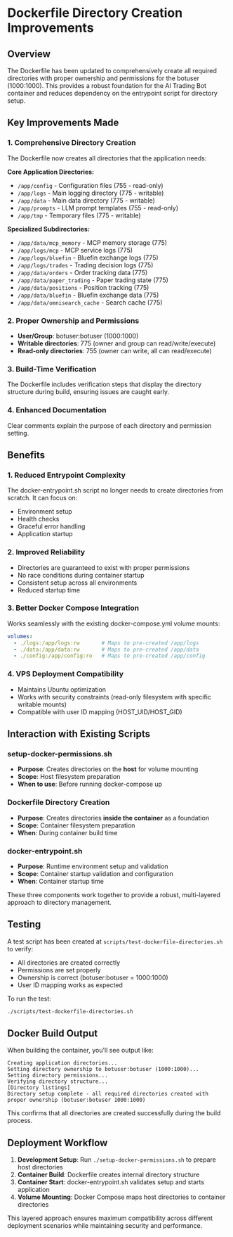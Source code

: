 # Dockerfile Directory Creation Improvements

## Overview

The Dockerfile has been updated to comprehensively create all required directories with proper ownership and permissions for the botuser (1000:1000). This provides a robust foundation for the AI Trading Bot container and reduces dependency on the entrypoint script for directory setup.

## Key Improvements Made

### 1. Comprehensive Directory Creation
The Dockerfile now creates all directories that the application needs:

**Core Application Directories:**
- `/app/config` - Configuration files (755 - read-only)
- `/app/logs` - Main logging directory (775 - writable)
- `/app/data` - Main data directory (775 - writable)  
- `/app/prompts` - LLM prompt templates (755 - read-only)
- `/app/tmp` - Temporary files (775 - writable)

**Specialized Subdirectories:**
- `/app/data/mcp_memory` - MCP memory storage (775)
- `/app/logs/mcp` - MCP service logs (775)
- `/app/logs/bluefin` - Bluefin exchange logs (775)
- `/app/logs/trades` - Trading decision logs (775)
- `/app/data/orders` - Order tracking data (775)
- `/app/data/paper_trading` - Paper trading state (775)
- `/app/data/positions` - Position tracking (775)
- `/app/data/bluefin` - Bluefin exchange data (775)
- `/app/data/omnisearch_cache` - Search cache (775)

### 2. Proper Ownership and Permissions
- **User/Group**: botuser:botuser (1000:1000)
- **Writable directories**: 775 (owner and group can read/write/execute)
- **Read-only directories**: 755 (owner can write, all can read/execute)

### 3. Build-Time Verification
The Dockerfile includes verification steps that display the directory structure during build, ensuring issues are caught early.

### 4. Enhanced Documentation
Clear comments explain the purpose of each directory and permission setting.

## Benefits

### 1. Reduced Entrypoint Complexity
The docker-entrypoint.sh script no longer needs to create directories from scratch. It can focus on:
- Environment setup
- Health checks
- Graceful error handling
- Application startup

### 2. Improved Reliability
- Directories are guaranteed to exist with proper permissions
- No race conditions during container startup
- Consistent setup across all environments
- Reduced startup time

### 3. Better Docker Compose Integration
Works seamlessly with the existing docker-compose.yml volume mounts:
```yaml
volumes:
  - ./logs:/app/logs:rw       # Maps to pre-created /app/logs
  - ./data:/app/data:rw       # Maps to pre-created /app/data
  - ./config:/app/config:ro   # Maps to pre-created /app/config
```

### 4. VPS Deployment Compatibility
- Maintains Ubuntu optimization
- Works with security constraints (read-only filesystem with specific writable mounts)
- Compatible with user ID mapping (HOST_UID/HOST_GID)

## Interaction with Existing Scripts

### setup-docker-permissions.sh
- **Purpose**: Creates directories on the **host** for volume mounting
- **Scope**: Host filesystem preparation
- **When to use**: Before running docker-compose up

### Dockerfile Directory Creation  
- **Purpose**: Creates directories **inside the container** as a foundation
- **Scope**: Container filesystem preparation
- **When**: During container build time

### docker-entrypoint.sh
- **Purpose**: Runtime environment setup and validation
- **Scope**: Container startup validation and configuration
- **When**: Container startup time

These three components work together to provide a robust, multi-layered approach to directory management.

## Testing

A test script has been created at `scripts/test-dockerfile-directories.sh` to verify:
- All directories are created correctly
- Permissions are set properly
- Ownership is correct (botuser:botuser = 1000:1000)
- User ID mapping works as expected

To run the test:
```bash
./scripts/test-dockerfile-directories.sh
```

## Docker Build Output

When building the container, you'll see output like:
```
Creating application directories...
Setting directory ownership to botuser:botuser (1000:1000)...
Setting directory permissions...
Verifying directory structure...
[Directory listings]
Directory setup complete - all required directories created with proper ownership (botuser:botuser 1000:1000)
```

This confirms that all directories are created successfully during the build process.

## Deployment Workflow

1. **Development Setup**: Run `./setup-docker-permissions.sh` to prepare host directories
2. **Container Build**: Dockerfile creates internal directory structure  
3. **Container Start**: docker-entrypoint.sh validates setup and starts application
4. **Volume Mounting**: Docker Compose maps host directories to container directories

This layered approach ensures maximum compatibility across different deployment scenarios while maintaining security and performance.